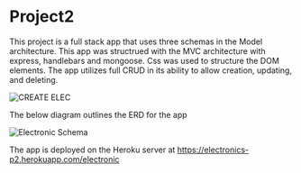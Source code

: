 # Project2

This project is a full stack app that uses three schemas in the Model architecture. This app was structrued with the MVC architecture with express, handlebars and  mongoose. Css was used to structure the DOM elements. The app utilizes full CRUD in its ability to allow creation, updating, and deleting. 





![CREATE ELEC](https://user-images.githubusercontent.com/27642943/67531526-0e2c8400-f691-11e9-97a2-b5c430c9f194.jpg)

The below diagram outlines the ERD for the app


![Electronic Schema](https://user-images.githubusercontent.com/27642943/67531568-2d2b1600-f691-11e9-952a-2f9e6184c021.jpg)


The app is deployed on the Heroku server at https://electronics-p2.herokuapp.com/electronic
